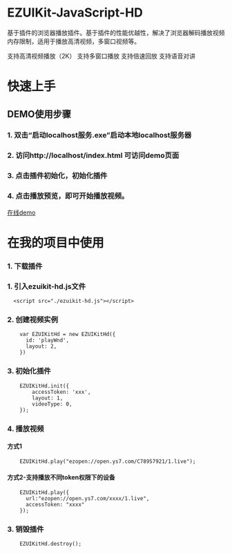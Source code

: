 # EZUIKit-JavaScript-HD
基于插件的浏览器播放插件。基于插件的性能优越性，解决了浏览器解码播放视频内存限制，适用于播放高清视频，多窗口视频等。

支持高清视频播放（2K）
支持多窗口播放
支持倍速回放
支持语音对讲
# 快速上手
## DEMO使用步骤
### 1. 双击“启动localhost服务.exe”启动本地localhost服务器
### 2. 访问http://localhost/index.html 可访问demo页面
### 3. 点击插件初始化，初始化插件
### 4. 点击播放预览，即可开始播放视频。

[在线demo](https://jianboyu.top/ezuikitHd/index.html)

# 在我的项目中使用

### 1. 下载插件

### 1. 引入ezuikit-hd.js文件
```
  <script src="./ezuikit-hd.js"></script>
```
### 2. 创建视频实例
```
    var EZUIKitHd = new EZUIKitHd({
      id: 'playWnd',
      layout: 2,
    })
```
### 3. 初始化插件
```
    EZUIKitHd.init({
        accessToken: 'xxx',
        layout: 1,
        videoType: 0,
    });

```
### 4. 播放视频
#### 方式1
```
    EZUIKitHd.play("ezopen://open.ys7.com/C78957921/1.live");
``` 
#### 方式2-支持播放不同token权限下的设备
```
    EZUIKitHd.play({
      url:"ezopen://open.ys7.com/xxxx/1.live",
      accessToken: "xxxx"
    });
``` 
### 3. 销毁插件
```
    EZUIKitHd.destroy();
```

